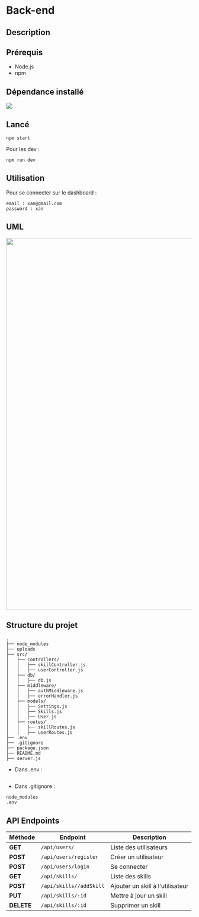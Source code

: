 # Back-end

## Description

## Prérequis

- Node.js
- npm

## Dépendance installé

<img src="../ressources/screendupackage">

## Lancé

```
npm start
```
Pour les dev :
```
npm run dev
```

## Utilisation

Pour se connecter sur le dashboard :

```
email : xan@gmail.com
password : xan
```

## UML

<img src="../ressources/" width="1000">

## Structure du projet

```
.
├── node_modules
├── uploads
├── src/
│   ├── controllers/
│   │   ├── skillController.js
│   │   ├── userController.js
│   ├── db/
│   │   ├── db.js
│   ├── middleware/
│   │   ├── authMiddleware.js
│   │   ├── errorHandler.js
│   ├── models/
│   │   ├── Settings.js
│   │   ├── Skills.js
│   │   ├── User.js
│   ├── routes/
│   │   ├── skillRoutes.js
│   │   ├── userRoutes.js
├── .env
├── .gitignore
├── package.json
├── README.md
├── server.js
```

- Dans .env :

```

```

- Dans .gitignore :

```
node_modules
.env
```

## API Endpoints

| Méthode    | Endpoint                | Description                      |
| ---------- | ----------------------- | -------------------------------- |
| **GET**    | `/api/users/`           | Liste des utilisateurs           |
| **POST**   | `/api/users/register`   | Créer un utilisateur             |
| **POST**   | `/api/users/login`      | Se connecter                     |
| **GET**    | `/api/skills/`          | Liste des skills                 |
| **POST**   | `/api/skills//addSkill` | Ajouter un skill à l'utilisateur |
| **PUT**    | `/api/skills/:id`       | Mettre à jour un skill           |
| **DELETE** | `/api/skills/:id`       | Supprimer un skill               |
